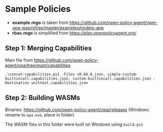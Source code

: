 # Sample Policies

* **example.rego** is taken from https://github.com/open-policy-agent/npm-opa-wasm/tree/master/examples/nodejs-app
* **rbac.rego** is simplified from https://play.openpolicyagent.org/

## Step 1: Merging Capabilities

Main file from https://github.com/open-policy-agent/opa/tree/main/capabilities

`
.\concat-capabilities.ps1 -Files v0.68.0.json, simple-custom-builtincall.capabilities.json, custom-builtincall.capabilities.json -Destination unittest.capabilities.json
`

## Step 2: Building WASMs

Binaries: https://github.com/open-policy-agent/opa/releases (Windows: rename to `opa.exe`, place in folder)

The WASM files in this folder were built on Windows using `build.ps1`